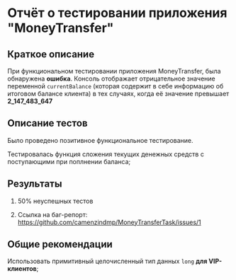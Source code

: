 # Отчёт о тестировании приложения **"MoneyTransfer"**

## Краткое описание

При функциональном тестировании приложения MoneyTransfer, была обнаружена **ошибка**. Консоль отображает отрицательное значение 
переменной ```currentBalance``` (которая содержит в себе информацию 
об итоговом балансе клиента) в тех случаях, когда её значение превышает **2_147_483_647**

## Описание тестов

Было проведено позитивное функциональное тестирование.

Тестировалась функция сложения текущих денежных средств с поступающими при поплнении баланса;

## Результаты

1. 50% неуспешных тестов

2. Ссылка на баг-репорт: https://github.com/camenzindmp/MoneyTransferTask/issues/1

## Общие рекомендации

Использовать примитивный целочисленный тип данных ```long``` **для VIP-клиентов**;
